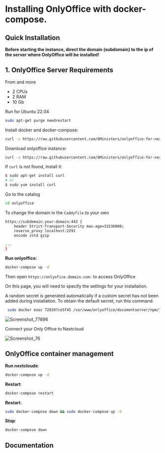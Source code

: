 # Installing OnlyOffice with docker-compose.

## Quick Installation

**Before starting the instance, direct the domain (subdomain) to the ip of the server where OnlyOffice will be installed!**

## 1. OnlyOffice Server Requirements
From and more
- 2 CPUs
- 2 RAM 
- 10 Gb 

Run for Ubuntu 22.04

``` bash
sudo apt-get purge needrestart
```

Install docker and docker-compose:

``` bash
curl -s https://raw.githubusercontent.com/6Ministers/onlyoffice-for-nextcloude/master/setup.sh | sudo bash -s
```

Download onlyoffice instance:


``` bash
curl -s https://raw.githubusercontent.com/6Ministers/onlyoffice-for-nextcloude/master/download.sh | sudo bash -s onlyoffice
```

If `curl` is not found, install it:

``` bash
$ sudo apt-get install curl
# or
$ sudo yum install curl
```

Go to the catalog

``` bash
cd onlyoffice
```

To change the domain in the `Caddyfile` to your own

``` bash
https://subdomain.your-domain:443 {
    header Strict-Transport-Security max-age=31536000;
    reverse_proxy localhost:2291
	encode zstd gzip

...	
}
```

**Run onlyoffice:**

``` bash
docker-compose up -d
```

Then open `https://onlyofice.domain.com:` to access OnlyOffice

On this page, you will need to specify the settings for your installation.

A random secret is generated automatically if a custom secret has not been added during installation. To obtain the default secret, run this command:
``` bash
 sudo docker exec 728397ce5f45 /var/www/onlyoffice/documentserver/npm/json -f /etc/onlyoffice/documentserver/local.json 'services.CoAuthoring.secret.session.string'
```

![Screenshot_77896](https://github.com/6Ministers/onlyoffice-for-nextcloude/assets/11208423/d49c08a1-8f21-43ce-badb-4fa75390b570)


Connect your Only Office to Nextcloud

![Screenshot_76](https://github.com/6Ministers/onlyoffice-for-nextcloude/assets/11208423/89471cac-c7b8-4a9d-9bad-6e0e9162b823)

## OnlyOffice container management

**Run nextcloude**:

``` bash
docker-compose up -d
```

**Restart**:

``` bash
docker-compose restart
```

**Restart**:

``` bash
sudo docker-compose down && sudo docker-compose up -d
```

**Stop**:

``` bash
docker-compose down
```

## Documentation

